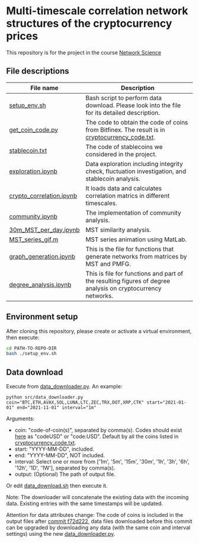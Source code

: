 # Multi-timescale correlation network structures of the cryptocurrency prices

This repository is for the project in the course [Network Science](https://www.ifi.uzh.ch/en/bdlt/Teaching/Network-Science.html)


## File descriptions
|File name|Description|
|---|---|
|[setup_env.sh](./setup_env.sh) | Bash script to perform data download. Please look into the file for its detailed description.|
|[get_coin_code.py](./get_coin_code.py) | The code to obtain the code of coins from Bitfinex. The result is in [cryptocurrency_code.txt](./cryptocurrency_code.txt).|
|[stablecoin.txt](./stablecoin.txt) | The code of stablecoins we considered in the project.|
|[exploration.ipynb](./src/exploration.ipynb) | Data exploration including integrity check, fluctuation investigation, and stablecoin analysis.|
|[crypto_correlation.ipynb](./src/crypto_correlation.ipynb) | It loads data and calculates correlation matrics in different timescales.|
|[community.ipynb](./src/community.ipynb) | The implementation of community analysis.|
|[30m_MST_per_day.ipynb](./src/30m_MST_per_day.ipynb) | MST similarity analysis.|
|[MST_series_gif.m](./src/MST_series_gif.m) | MST series animation using MatLab.|
|[graph_generation.ipynb](./src/graph_generation.ipynb) | This is the file for functions that generate networks from matrices by MST and PMFG. |
|[degree_analysis.ipynb](./src/degree_analysis.ipynb) | This is file for functions and part of the resulting figures of degree analysis on cryptocurrency networks. |

## Environment setup
After cloning this repository, please create or activate a virtual environment, then execute:
```bash
cd PATH-TO-REPO-DIR
bash ./setup_env.sh
```

## Data download
Execute from [data_downloader.py](src/data_downloader.py). An example:
```python3
python src/data_downloader.py coin="BTC,ETH,AVAX,SOL,LUNA,LTC,ZEC,TRX,DOT,XRP,CTK" start="2021-01-01" end="2021-11-01" interval="1m"
```
Arguments:
- coin: "code-of-coin(s)", separated by comma(s). 
Codes should exist [here](https://api-pub.bitfinex.com/v2/conf/pub:list:pair:exchange) as "codeUSD" or "code:USD".
Default by all the coins listed in [cryptocurrency_code.txt](./cryptocurrency_code.txt).
- start: "YYYY-MM-DD", included.
- end: "YYYY-MM-DD", NOT included.
- interval: Select one or more from ['1m', '5m', '15m', '30m', '1h', '3h', '6h', '12h', '1D', '1W'], separated by comma(s).
- output: (Optional) The path of output file.

Or edit [data_download.sh](./data_download.sh) then execute it.

Note: The downloader will concatenate the existing data with the incoming data. Existing entries with the same timestamps will be updated.

Attention for data attributes change: The code of coins is included in the output files after [commit f72d222](https://github.com/codingFerryman/crypto_market_hierarchy_structure/tree/f72d2225edaabeeee33009772324624339e49b8b), data files downloaded before this commit can be upgraded by downloading any data (with the same coin and interval settings) using the new [data_downloader.py](src/data_downloader.py).



